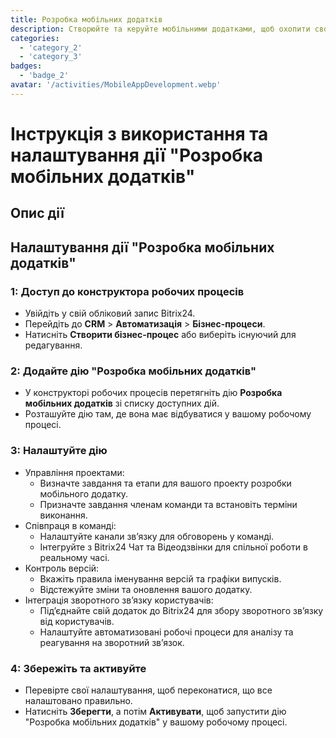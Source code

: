 ```yaml
---
title: Розробка мобільних додатків
description: Створюйте та керуйте мобільними додатками, щоб охопити свою аудиторію.
categories: 
  - 'category_2'
  - 'category_3'
badges: 
  - 'badge_2' 
avatar: '/activities/MobileAppDevelopment.webp'
---
```

# Інструкція з використання та налаштування дії "Розробка мобільних додатків"

## Опис дії

## **Налаштування дії "Розробка мобільних додатків"**

### 1: Доступ до конструктора робочих процесів
- Увійдіть у свій обліковий запис Bitrix24.
- Перейдіть до **CRM** > **Автоматизація** > **Бізнес-процеси**.
- Натисніть **Створити бізнес-процес** або виберіть існуючий для редагування.

### 2: Додайте дію "Розробка мобільних додатків"
- У конструкторі робочих процесів перетягніть дію **Розробка мобільних додатків** зі списку доступних дій.
- Розташуйте дію там, де вона має відбуватися у вашому робочому процесі.

### 3: Налаштуйте дію
- Управління проектами:
  - Визначте завдання та етапи для вашого проекту розробки мобільного додатку.
  - Призначте завдання членам команди та встановіть терміни виконання.
- Співпраця в команді:
  - Налаштуйте канали зв’язку для обговорень у команді.
  - Інтегруйте з Bitrix24 Чат та Відеодзвінки для спільної роботи в реальному часі.
- Контроль версій:
  - Вкажіть правила іменування версій та графіки випусків.
  - Відстежуйте зміни та оновлення вашого додатку.
- Інтеграція зворотного зв’язку користувачів:
  - Під’єднайте свій додаток до Bitrix24 для збору зворотного зв’язку від користувачів.
  - Налаштуйте автоматизовані робочі процеси для аналізу та реагування на зворотний зв’язок.

### 4: Збережіть та активуйте
- Перевірте свої налаштування, щоб переконатися, що все налаштовано правильно.
- Натисніть **Зберегти**, а потім **Активувати**, щоб запустити дію "Розробка мобільних додатків" у вашому робочому процесі.